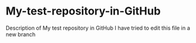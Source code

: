 # My-test-repository-in-GitHub
Description of My test repository in GitHub
I have tried to edit this file in a new branch
